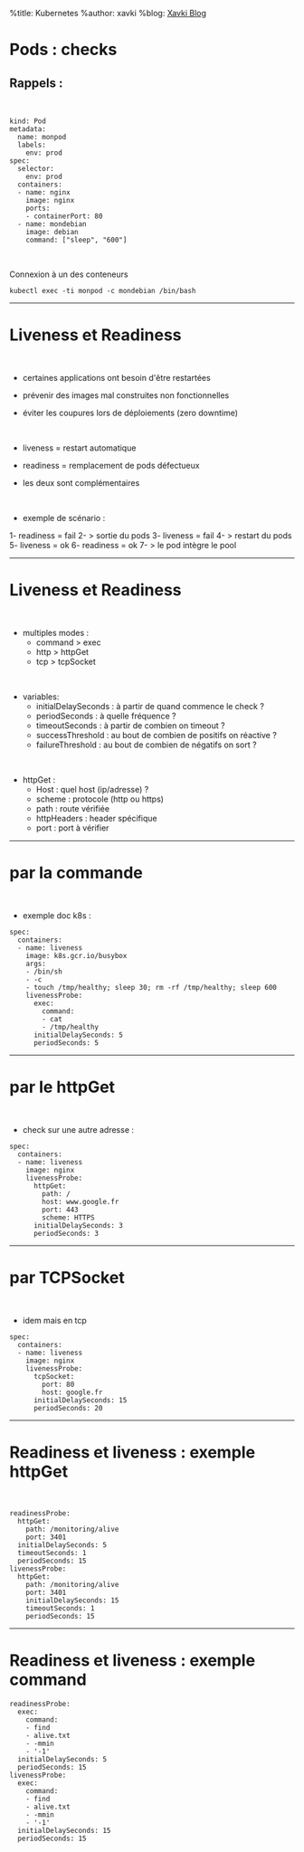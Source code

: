 %title: Kubernetes 
%author: xavki
%blog: [Xavki Blog](https://xavki.blog)

# Pods : checks


## Rappels :

<br>

```
kind: Pod
metadata:
  name: monpod
  labels:
    env: prod
spec:
  selector:
    env: prod
  containers:
  - name: nginx
    image: nginx
    ports:
    - containerPort: 80
  - name: mondebian
    image: debian
    command: ["sleep", "600"]
```
<br>

Connexion à un des conteneurs 

```
kubectl exec -ti monpod -c mondebian /bin/bash
```

-------------------------------------------------------------------------

# Liveness et Readiness


<br>

* certaines applications ont besoin d'être restartées

* prévenir des images mal construites non fonctionnelles

* éviter les coupures lors de déploiements (zero downtime)

<br>

* liveness = restart automatique

* readiness = remplacement de pods défectueux

* les deux sont complémentaires

<br>

* exemple de scénario :

1- readiness = fail
2- > sortie du pods
3- liveness = fail
4- > restart du pods
5- liveness = ok
6- readiness = ok
7- > le pod intègre le pool

-------------------------------------------------------------------------

# Liveness et Readiness


<br>

* multiples modes :
	- command > exec
	- http > httpGet
	- tcp > tcpSocket

<br>

* variables:
	- initialDelaySeconds : à partir de quand commence le check ?
	- periodSeconds : à quelle fréquence ?
	- timeoutSeconds : à partir de combien on timeout ?
	- successThreshold : au bout de combien de positifs on réactive ?
	- failureThreshold : au bout de combien de négatifs on sort ?

<br>

* httpGet :
	- Host : quel host (ip/adresse) ?
	- scheme : protocole (http ou https)
	- path : route vérifiée
	- httpHeaders : header spécifique
	- port : port à vérifier

-------------------------------------------------------------------------


#  par la commande


<br>

* exemple doc k8s :

```
spec:
  containers:
  - name: liveness
    image: k8s.gcr.io/busybox
    args:
    - /bin/sh
    - -c
    - touch /tmp/healthy; sleep 30; rm -rf /tmp/healthy; sleep 600
    livenessProbe:
      exec:
        command:
        - cat
        - /tmp/healthy
      initialDelaySeconds: 5
      periodSeconds: 5
```

-----------------------------------------------------------------------


# par le httpGet


<br>

* check sur une autre adresse :

```
spec:
  containers:
  - name: liveness
    image: nginx
    livenessProbe:
      httpGet:
        path: /
        host: www.google.fr
        port: 443
        scheme: HTTPS
      initialDelaySeconds: 3
      periodSeconds: 3
```


-----------------------------------------------------------------------


# par TCPSocket

<br>

* idem mais en tcp

```
spec:
  containers:
  - name: liveness
    image: nginx
    livenessProbe:
      tcpSocket:
        port: 80
        host: google.fr
      initialDelaySeconds: 15
      periodSeconds: 20
```

----------------------------------------------------------------------


# Readiness et liveness : exemple httpGet


<br>

```
readinessProbe:
  httpGet:
    path: /monitoring/alive
    port: 3401
  initialDelaySeconds: 5
  timeoutSeconds: 1
  periodSeconds: 15
livenessProbe:
  httpGet:
    path: /monitoring/alive
    port: 3401
    initialDelaySeconds: 15
    timeoutSeconds: 1
    periodSeconds: 15
```

----------------------------------------------------------------------

# Readiness et liveness : exemple command


```
readinessProbe:
  exec:
    command:
    - find
    - alive.txt
    - -mmin
    - '-1'
  initialDelaySeconds: 5
  periodSeconds: 15
livenessProbe:
  exec:
    command:
    - find
    - alive.txt
    - -mmin
    - '-1'
  initialDelaySeconds: 15
  periodSeconds: 15
```
